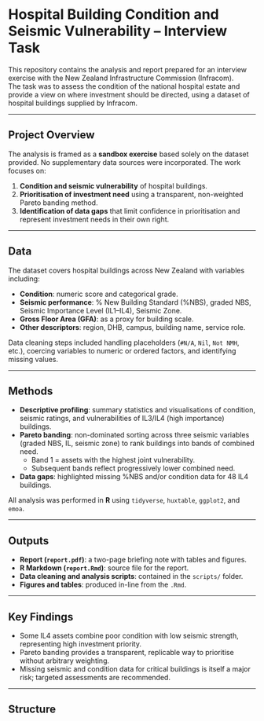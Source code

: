 # Hospital Building Condition and Seismic Vulnerability – Interview Task

This repository contains the analysis and report prepared for an interview exercise with the New Zealand Infrastructure Commission (Infracom).  
The task was to assess the condition of the national hospital estate and provide a view on where investment should be directed, using a dataset of hospital buildings supplied by Infracom.

---

## Project Overview

The analysis is framed as a **sandbox exercise** based solely on the dataset provided. No supplementary data sources were incorporated. The work focuses on:

1. **Condition and seismic vulnerability** of hospital buildings.
2. **Prioritisation of investment need** using a transparent, non-weighted Pareto banding method.
3. **Identification of data gaps** that limit confidence in prioritisation and represent investment needs in their own right.

---

## Data

The dataset covers hospital buildings across New Zealand with variables including:

- **Condition**: numeric score and categorical grade.
- **Seismic performance**: % New Building Standard (%NBS), graded NBS, Seismic Importance Level (IL1–IL4), Seismic Zone.
- **Gross Floor Area (GFA)**: as a proxy for building scale.
- **Other descriptors**: region, DHB, campus, building name, service role.

Data cleaning steps included handling placeholders (`#N/A`, `Nil`, `Not NMH`, etc.), coercing variables to numeric or ordered factors, and identifying missing values.

---

## Methods

- **Descriptive profiling**: summary statistics and visualisations of condition, seismic ratings, and vulnerabilities of IL3/IL4 (high importance) buildings.
- **Pareto banding**: non-dominated sorting across three seismic variables (graded NBS, IL, seismic zone) to rank buildings into bands of combined need.  
  - Band 1 = assets with the highest joint vulnerability.  
  - Subsequent bands reflect progressively lower combined need.
- **Data gaps**: highlighted missing %NBS and/or condition data for 48 IL4 buildings.

All analysis was performed in **R** using `tidyverse`, `huxtable`, `ggplot2`, and `emoa`.

---

## Outputs

- **Report (`report.pdf`)**: a two-page briefing note with tables and figures.
- **R Markdown (`report.Rmd`)**: source file for the report.
- **Data cleaning and analysis scripts**: contained in the `scripts/` folder.
- **Figures and tables**: produced in-line from the `.Rmd`.

---

## Key Findings

- Some IL4 assets combine poor condition with low seismic strength, representing high investment priority.
- Pareto banding provides a transparent, replicable way to prioritise without arbitrary weighting.
- Missing seismic and condition data for critical buildings is itself a major risk; targeted assessments are recommended.

---

## Structure

